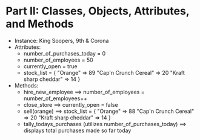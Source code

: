 # Part II: Classes, Objects, Attributes, and Methods

* Instance: King Soopers, 9th & Corona
* Attributes:
  * number_of_purchases_today = 0
  * number_of_employees = 50
  * currently_open = true
  * stock_list = {
    "Orange" => 89
    "Cap'n Crunch Cereal" => 20
    "Kraft sharp cheddar" => 14
    }
* Methods:
  * hire_new_employee ==> number_of_employees = number_of_employees++
  * close_store ==> currently_open = false
  * sell(orange) ==> stock_list = {
      "Orange" => 88
      "Cap'n Crunch Cereal" => 20
      "Kraft sharp cheddar" => 14
      }
  * tally_todays_purchases (utilizes number_of_purchases_today) ==> displays total purchases made so far today
